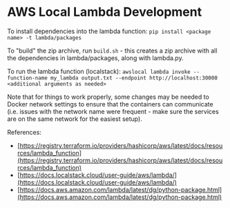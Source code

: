 # AWS Local Lambda Development

To install dependencies into the lambda function:
`pip install <package name> -t lambda/packages`

To "build" the zip archive, run `build.sh` - this creates a zip archive with all the dependencies in lambda/packages, along with lambda.py.

To run the lambda function (localstack):
`awslocal lambda invoke --function-name my_lambda output.txt --endpoint http://localhost:30000 <additional arguments as needed>`

Note that for things to work properly, some changes may be needed to Docker network settings to ensure that the containers can communicate (i.e. issues with the network name were frequent - make sure the services are on the same network for the easiest setup).

References:
- [https://registry.terraform.io/providers/hashicorp/aws/latest/docs/resources/lambda_function](https://registry.terraform.io/providers/hashicorp/aws/latest/docs/resources/lambda_function)
- [https://docs.localstack.cloud/user-guide/aws/lambda/](https://docs.localstack.cloud/user-guide/aws/lambda/)
- [https://docs.aws.amazon.com/lambda/latest/dg/python-package.html](https://docs.aws.amazon.com/lambda/latest/dg/python-package.html)
